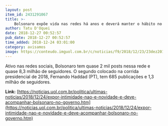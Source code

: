 ```yaml
---
layout: post
item_id: 2431291067
title: >-
    Bolsonaro expõe vida nas redes há anos e deverá manter o hábito no governo
author: Tatu D'Oquei
date: 2018-12-27 00:52:57
pub_date: 2018-12-27 00:52:57
time_added: 2018-12-24 03:01:00
category: avisamos
image: https://conteudo.imguol.com.br/c/noticias/f9/2018/12/23/23dez2018---bolsonaro-lava-roupa-de-mergulho-na-restinga-da-marambaia-no-rio-de-janeiro-1545600810854_v2_615x300.jpg
---
```


Ativo nas redes sociais, Bolsonaro tem quase 2 mil posts nessa rede e quase 8,3 milhão de seguidores. O segundo colocado na corrida presidencial de 2018, Fernando Haddad (PT), tem 685 publicações e 1,3 milhão de seguidores.

**Link:** [https://noticias.uol.com.br/politica/ultimas-noticias/2018/12/24/expor-intimidade-nao-e-novidade-e-deve-acompanhar-bolsonaro-no-governo.htm](https://noticias.uol.com.br/politica/ultimas-noticias/2018/12/24/expor-intimidade-nao-e-novidade-e-deve-acompanhar-bolsonaro-no-governo.htm)

